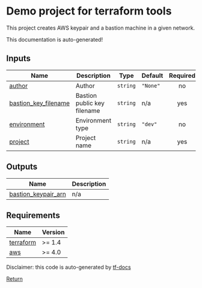 <!-- BEGIN_TF_DOCS -->
# Demo project for terraform tools

This project creates AWS keypair and a bastion machine in a given network.

This documentation is auto-generated!

## Inputs

| Name | Description | Type | Default | Required |
|------|-------------|------|---------|:--------:|
| <a name="input_author"></a> [author](#input\_author) | Author | `string` | `"None"` | no |
| <a name="input_bastion_key_filename"></a> [bastion\_key\_filename](#input\_bastion\_key\_filename) | Bastion public key filename | `string` | n/a | yes |
| <a name="input_environment"></a> [environment](#input\_environment) | Environment type | `string` | `"dev"` | no |
| <a name="input_project"></a> [project](#input\_project) | Project name | `string` | n/a | yes |

## Outputs

| Name | Description |
|------|-------------|
| <a name="output_bastion_keypair_arn"></a> [bastion\_keypair\_arn](#output\_bastion\_keypair\_arn) | n/a |

## Requirements

| Name | Version |
|------|---------|
| <a name="requirement_terraform"></a> [terraform](#requirement\_terraform) | >= 1.4 |
| <a name="requirement_aws"></a> [aws](#requirement\_aws) | >= 4.0 |

Disclaimer: this code is auto-generated by [tf-docs](https://terraform-docs.io)

[Return](../README.md)
<!-- END_TF_DOCS -->
